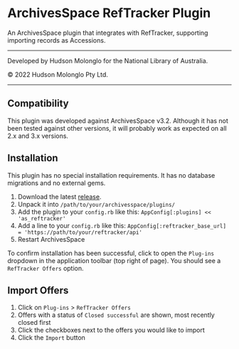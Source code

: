 # ArchivesSpace RefTracker Plugin

An ArchivesSpace plugin that integrates with RefTracker, supporting importing
records as Accessions.

----
Developed by Hudson Molonglo for the National Library of Australia.

&copy; 2022 Hudson Molonglo Pty Ltd.

----

## Compatibility

This plugin was developed against ArchivesSpace v3.2. Although it has not
been tested against other versions, it will probably work as expected on all
2.x and 3.x versions.


## Installation

This plugin has no special installation requirements. It has no database
migrations and no external gems.

1.  Download the latest [release](../../releases).
2.  Unpack it into `/path/to/your/archivesspace/plugins/`
3.  Add the plugin to your `config.rb` like this: `AppConfig[:plugins] << 'as_reftracker'`
4.  Add a line to your `config.rb` like this:
        `AppConfig[:reftracker_base_url] = 'https://path/to/your/reftracker/api'`
5.  Restart ArchivesSpace

To confirm installation has been successful, click to open the `Plug-ins`
dropdown in the application toolbar (top right of page). You should see a
`RefTracker Offers` option.


## Import Offers

1. Click on `Plug-ins` > `RefTracker Offers`
2. Offers with a status of `Closed successful` are shown, most recently closed first
3. Click the checkboxes next to the offers you would like to import
4. Click the `Import` button
